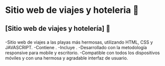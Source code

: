 # Sitio web de viajes y hoteleria   🌊
## [Sitio web de viajes y hotelería] 🌊
###

-Sitio web de viajes a las playas más hermosas, utilizando HTML, CSS y JAVASCRIPT.
-Contiene .
-Incluye .
-Desarrollado con la metodología responsive para mobile y escritorio.
-Compatible con todos los dispositivos móviles y con una hermosa y agradable interfaz de usuario.